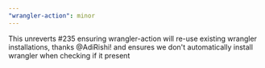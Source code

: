 ```yaml
---
"wrangler-action": minor
---
```


This unreverts #235 ensuring wrangler-action will re-use existing wrangler installations, thanks @AdiRishi! and ensures we don't automatically install wrangler when checking if it present
